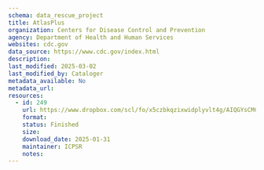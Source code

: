 ```yaml
---
schema: data_rescue_project 
title: AtlasPlus
organization: Centers for Disease Control and Prevention
agency: Department of Health and Human Services
websites: cdc.gov
data_source: https://www.cdc.gov/index.html
description: 
last_modified: 2025-03-02
last_modified_by: Cataloger
metadata_available: No
metadata_url: 
resources:
  - id: 249
    url: https://www.dropbox.com/scl/fo/x5czbkqzixwidplyvlt4g/AIQGYsCMC8JV2Wijksv2xtY?rlkey=hrdgslmsi92c93o18gzx59rrv&dl=0
    format: 
    status: Finished
    size: 
    download_date: 2025-01-31
    maintainer: ICPSR
    notes: 
---
```

